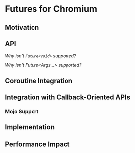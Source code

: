 # Futures for Chromium

## Motivation

## API

*Why isn't `Future<void>` supported?*

*Why isn't Future<Args...> supported?*

## Coroutine Integration

## Integration with Callback-Oriented APIs

### Mojo Support

## Implementation

## Performance Impact

